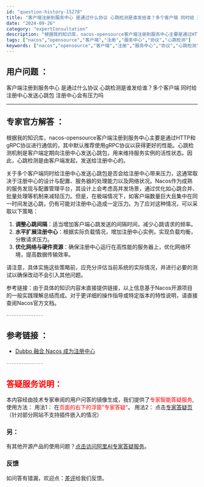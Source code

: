 ```yaml
---
id: "question-history-15278"
title: "客户端注册到服务中心 是通过什么协议 心跳检测是谁发给谁？多个客户端 同时给 注册中心发送心跳包 注册中心"
date: "2024-09-26"
category: "expertConsultation"
description: "根据我的知识库，nacos-opensource客户端注册到服务中心主要是通过HTTP和gRPC协议进行通信的，其中默认推荐使用gRPC协议以获得更好的性能。心跳检测机制是客户端定期向注册中心发送心跳包，用来维持服务实例的活性状态。因此，心跳检测是由客户端发起，发送给注册中心的。关于多个客户端同时给"
tags: ["nacos","opensource","客户端","注册","服务中心","协议","心跳检测"]
keywords: ["nacos","opensource","客户端","注册","服务中心","协议","心跳检测"]
---
```


## 用户问题 ： 
 客户端注册到服务中心 是通过什么协议 心跳检测是谁发给谁？多个客户端 同时给 注册中心发送心跳包 注册中心会有压力吗  

---------------
## 专家官方解答 ：

根据我的知识库，nacos-opensource客户端注册到服务中心主要是通过HTTP和gRPC协议进行通信的，其中默认推荐使用gRPC协议以获得更好的性能。心跳检测机制是客户端定期向注册中心发送心跳包，用来维持服务实例的活性状态。因此，心跳检测是由客户端发起，发送给注册中心的。

关于多个客户端同时给注册中心发送心跳包是否会给注册中心带来压力，这通常取决于注册中心的设计与配置、服务器的处理能力以及网络状况。Nacos作为成熟的服务发现与配置管理平台，其设计上会考虑高并发场景，通过优化如心跳合并、批量处理等机制来减轻压力。但是，在极端情况下，如客户端数量巨大且集中在同一时间发送心跳，仍有可能对注册中心造成一定压力。为了应对这种情况，可以采取以下策略：

1. **调整心跳间隔**：适当增加客户端心跳发送的间隔时间，减少心跳请求的频率。
2. **水平扩展注册中心**：根据实际负载情况，增加注册中心实例，实现负载均衡，分散请求压力。
3. **优化网络与硬件资源**：确保注册中心运行在高性能的服务器上，优化网络环境，提高数据传输效率。

请注意，具体实施这些策略前，应充分评估当前系统的实际情况，并进行必要的测试以确保改动不会引入其他问题。

参考链接：由于具体的知识内容未直接提供链接，以上信息基于Nacos开源项目的一般实践理解总结而成。对于更详细的操作指导或特定版本的特性说明，请直接查阅Nacos官方文档。


<font color="#949494">---------------</font> 


## 参考链接 ：

* [Dubbo 融合 Nacos 成为注册中心](https://nacos.io/docs/latest/ecology/use-nacos-with-dubbo)


 <font color="#949494">---------------</font> 
 


## <font color="#FF0000">答疑服务说明：</font> 

本内容经由技术专家审阅的用户问答的镜像生成，我们提供了<font color="#FF0000">专家智能答疑服务</font>,使用方法：
用法1： 在<font color="#FF0000">页面的右下的浮窗”专家答疑“</font>。
用法2： 点击[专家答疑页](https://answer.opensource.alibaba.com/docs/intro)（针对部分网站不支持插件嵌入的情况）
### 另：


有其他开源产品的使用问题？[点击访问阿里AI专家答疑服务](https://answer.opensource.alibaba.com/docs/intro)。
### 反馈
如问答有错漏，欢迎点：[差评](https://ai.nacos.io/user/feedbackByEnhancerGradePOJOID?enhancerGradePOJOId=15292)给我们反馈。
